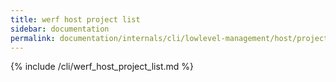 ```yaml
---
title: werf host project list
sidebar: documentation
permalink: documentation/internals/cli/lowlevel-management/host/project/list.html
---
```


{% include /cli/werf_host_project_list.md %}
